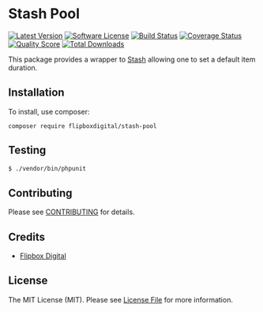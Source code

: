 # Stash Pool
[![Latest Version](https://img.shields.io/github/release/flipbox/stash-pool.svg?style=flat-square)](https://github.com/flipbox/stash-pool/releases)
[![Software License](https://img.shields.io/badge/license-MIT-brightgreen.svg?style=flat-square)](LICENSE.md)
[![Build Status](https://img.shields.io/travis/flipbox/stash-pool/master.svg?style=flat-square)](https://travis-ci.org/flipbox/stash-pool)
[![Coverage Status](https://img.shields.io/scrutinizer/coverage/g/flipbox/stash-pool.svg?style=flat-square)](https://scrutinizer-ci.com/g/flipbox/stash-pool/code-structure)
[![Quality Score](https://img.shields.io/scrutinizer/g/flipbox/stash-pool.svg?style=flat-square)](https://scrutinizer-ci.com/g/flipbox/stash-pool)
[![Total Downloads](https://img.shields.io/packagist/dt/flipboxdigital/stash-pool.svg?style=flat-square)](https://packagist.org/packages/flipboxdigital/stash-pool)

This package provides a wrapper to [Stash](https://github.com/tedious/Stash) allowing one to set a default item duration.

## Installation

To install, use composer:

```
composer require flipboxdigital/stash-pool
```

## Testing

``` bash
$ ./vendor/bin/phpunit
```

## Contributing

Please see [CONTRIBUTING](https://github.com/flipbox/stash-pool/blob/master/CONTRIBUTING.md) for details.


## Credits

- [Flipbox Digital](https://github.com/flipbox)

## License

The MIT License (MIT). Please see [License File](https://github.com/flipbox/stash-pool/blob/master/LICENSE) for more information.
